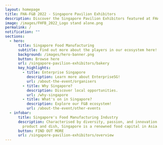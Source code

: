 ```yaml
---
layout: homepage
title: FHA-F&B 2022 - Singapore Pavilion Exhibitors
description: Discover the Singapore Pavilion Exhibitors featured at FHA-F&B 2022!
image: /images/FHFB_2022_Logo stand alone.png
permalink: /
notification: ""
sections:
  - hero:
      title: Singapore Food Manufacturing
      subtitle: Find out more about the players in our ecosystem here!
      background: /images/hero-banner.png
      button: Browse here
      url: /singapore-pavilion-exhibitors/bakery
      key_highlights:
        - title: Enterprise Singapore
          description: Learn more about EnterpriseSG!
          url: /about-the-event/organisers
        - title: Why Singapore?
          description: Discover local opportunities.
          url: /why-singapore
        - title: What's on in Singapore?
          description: Explore our F&B ecosystem!
          url: /about-the-event/other-events
  - infobar:
      title: Singapore's Food Manufacturing Industry
      description: Characterised by diversity, passion, and innovation behind every
        product and dish, Singapore is a renowned food capital in Asia.
      button: FIND OUT MORE
      url: /singapore-pavilion-exhibitors/overview
---
```

